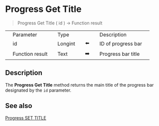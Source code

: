 # Progress Get Title

> Progress Get Title ( id ) -> Function result

|     |     |     |     |     |     |     |     |     |
| --- | --- | --- | --- | --- | --- | --- | --- | --- |
|     | Parameter |     | Type |     |     |     | Description |     |
|     | id  |     | Longint |     | ⬅️ |     | ID of progress bar |     |
|     | Function result |     | Text |     | ➡️ |     | Progress bar title |     |

## Description

The **Progress Get Title** method returns the main title of the progress bar designated by the `id` parameter.

## See also

[Progress SET TITLE](Progress%20SET%20TITLE%20.md)
